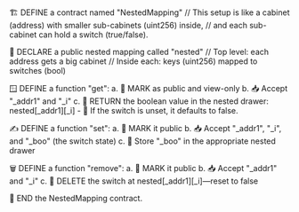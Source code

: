 🏗️ DEFINE a contract named "NestedMapping"
// This setup is like a cabinet (address) with smaller sub-cabinets (uint256) inside,
// and each sub-cabinet can hold a switch (true/false).

📂 DECLARE a public nested mapping called "nested"
// Top level: each address gets a big cabinet
// Inside each: keys (uint256) mapped to switches (bool)

🪟 DEFINE a function "get":
a. 📢 MARK as public and view-only
b. 📥 Accept "\_addr1" and "\_i"
c. 🔁 RETURN the boolean value in the nested drawer: nested[\_addr1][_i] - 📎 If the switch is unset, it defaults to false.

✍️ DEFINE a function "set":
a. 📢 MARK it public
b. 📥 Accept "\_addr1", "\_i", and "\_boo" (the switch state)
c. 🧾 Store "\_boo" in the appropriate nested drawer

🗑️ DEFINE a function "remove":
a. 📢 MARK it public
b. 📥 Accept "\_addr1" and "\_i"
c. 🧹 DELETE the switch at nested[\_addr1][_i]—reset to false

🏁 END the NestedMapping contract.
